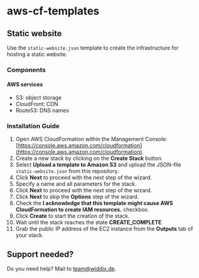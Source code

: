 # aws-cf-templates

## Static website

Use the `static-website.json` template to create the infrastructure for hosting a static website. 

### Components

#### AWS services

* S3: object storage
* CloudFront: CDN
* Route53: DNS names

### Installation Guide

1. Open AWS CloudFormation within the Management Console: [https://console.aws.amazon.com/cloudformation](https://console.aws.amazon.com/cloudformation).
1. Create a new stack by clicking on the **Create Stack** button.
1. Select **Upload a template to Amazon S3** and upload the JSON-file `static-website.json` from this repository.
1. Click **Next** to proceed with the next step of the wizard.
1. Specify a name and all parameters for the stack.
1. Click **Next** to proceed with the next step of the wizard.
1. Click **Next** to skip the **Options** step of the wizard.
1. Check the **I acknowledge that this template might cause AWS CloudFormation to create IAM resources.** checkbox.
1. Click **Create** to start the creation of the stack.
1. Wait until the stack reaches the state **CREATE_COMPLETE**
1. Grab the public IP address of the EC2 instance from the **Outputs** tab of your stack.

## Support needed?

Do you need help? Mail to [team@widdix.de](mailto:team@widdix.de).
